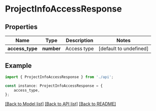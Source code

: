 # ProjectInfoAccessResponse


## Properties

Name | Type | Description | Notes
------------ | ------------- | ------------- | -------------
**access_type** | **number** | Access type | [default to undefined]

## Example

```typescript
import { ProjectInfoAccessResponse } from './api';

const instance: ProjectInfoAccessResponse = {
    access_type,
};
```

[[Back to Model list]](../README.md#documentation-for-models) [[Back to API list]](../README.md#documentation-for-api-endpoints) [[Back to README]](../README.md)
